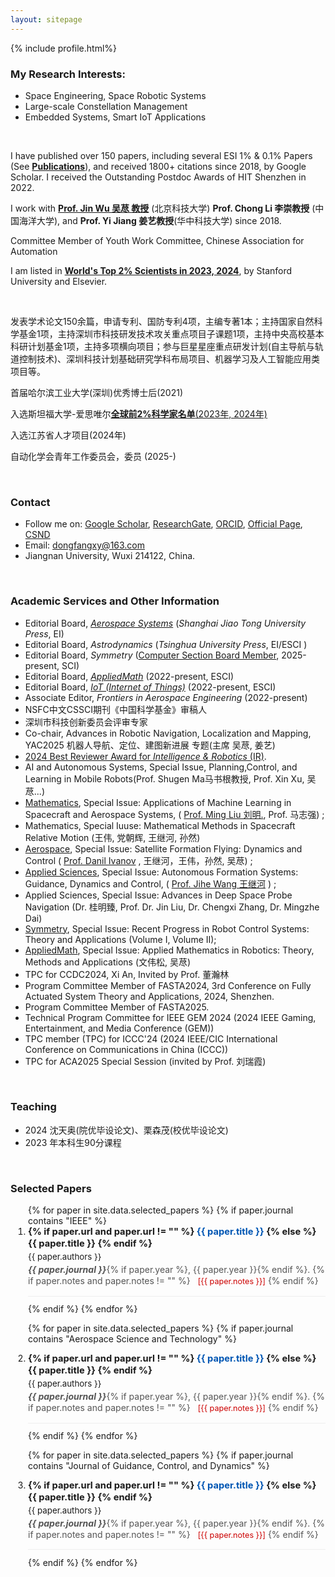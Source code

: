 ```yaml
---
layout: sitepage
---
```





[comment]: # (Insert my picture)
{% include profile.html%}

[comment]: # (Insert my resume below)

<!--
### About Me
I was born in Qufu, China. I received the B.S. and M.S. degrees from the **Harbin Institute of Technology** (HIT, 哈尔滨工业大学), China, in 2012 and 2015, and the Ph.D. degree from **Shanghai Jiao Tong University** (上海交通大学), China. I worked at HIT, China from 2020-2022. Since 2022, I have been an Associate Professor of Jiangnan Univerisity, Wuxi China.
-->

### My Research Interests: 
- Space Engineering, Space Robotic Systems
- Large-scale Constellation Management
- Embedded Systems, Smart IoT Applications

<br />

I have published over 150 papers, including several ESI 1% & 0.1% Papers (See [**Publications**](https://dongfangxy.github.io/publications/)), and received 1800+ citations since 2018, by Google Scholar.  I received the Outstanding Postdoc Awards of HIT Shenzhen in 2022.

I work with [**Prof. Jin Wu 吴荩 教授**](https://zarathustr.github.io/) (北京科技大学)  **Prof. Chong Li 李崇教授** (中国海洋大学), and **Prof. Yi Jiang 姜艺教授**(华中科技大学) since 2018.

Committee Member of Youth Work Committee, Chinese Association for Automation

I am listed in [**World's Top 2% Scientists in 2023, 2024**](https://elsevier.digitalcommonsdata.com/datasets/btchxktzyw/7), by Stanford University and Elsevier.

<br />

发表学术论文150余篇，申请专利、国防专利4项，主编专著1本；主持国家自然科学基金1项，主持深圳市科技研发技术攻关重点项目子课题1项，主持中央高校基本科研计划基金1项，主持多项横向项目；参与巨星星座重点研发计划(自主导航与轨道控制技术)、深圳科技计划基础研究学科布局项目、机器学习及人工智能应用类项目等。

首届哈尔滨工业大学(深圳)优秀博士后(2021)

入选斯坦福大学-爱思唯尔[**全球前2%科学家名单**(2023年, 2024年)](https://topresearcherslist.com/Home/Profile?AuthFull=Zhang,%20Chengxi&FirstYear=2018)

入选江苏省人才项目(2024年)

自动化学会青年工作委员会，委员 (2025-)

<br />

### Contact
- Follow me on:
    [Google Scholar](https://scholar.google.com/citations?user=oHzlz50AAAAJ&hl),
    [ResearchGate](https://www.researchgate.net/profile/Chengxi_Zhang5),
    [ORCID](https://orcid.org/0000-0002-3130-6497), 
    [Official Page](https://iot.jiangnan.edu.cn/info/1142/3595.htm),
    [CSND](https://blog.csdn.net/Paolu2022/article/details/135201277) 
- Email: dongfangxy@163.com
- Jiangnan University, Wuxi 214122, China.

<br />

### Academic Services and Other Information 
- Editorial Board, [*Aerospace Systems*](https://link.springer.com/journal/42401/editorial-board) (*Shanghai Jiao Tong University Press*, EI)
- Editorial Board, *Astrodynamics* (*Tsinghua University Press*, EI/ESCI )
- Editorial Board, *Symmetry* ([Computer Section Board Member](https://www.mdpi.com/journal/symmetry/sectioneditors/computer?page_no=2), 2025-present, SCI)
- Editorial Board, [*AppliedMath*](https://www.mdpi.com/journal/appliedmath/editors) (2022-present, ESCI) 
- Editorial Board, [*IoT (Internet of Things)*](https://www.mdpi.com/journal/IoT/editors) (2022-present, ESCI) 
- Associate Editor, *Frontiers in Aerospace Engineering* (2022-present) 
- NSFC中文CSSCI期刊《中国科学基金》审稿人
- 深圳市科技创新委员会评审专家
- Co-chair,  Advances in Robotic Navigation, Localization and Mapping, YAC2025 机器人导航、定位、建图新进展 专题(主席 吴荩, 姜艺)
- [2024 Best Reviewer Award for *Intelligence & Robotics* (IR)]( https://mp.weixin.qq.com/s/PHyQPFkhlAKbvnnm8ppLbA ).
- AI and Autonomous Systems, Special Issue, Planning,Control, and Learning in Mobile Robots(Prof. Shugen Ma马书根教授, Prof. Xin Xu, 吴荩...)
- [Mathematics](https://www.mdpi.com/journal/mathematics/special_issues/09O2330789), Special Issue: Applications of Machine Learning in Spacecraft and Aerospace Systems, (  [Prof. Ming Liu 刘明.](http://homepage.hit.edu.cn/liuming23), Prof. 马志强) ; 
- Mathematics, Special Iuuse: Mathematical Methods in Spacecraft Relative Motion (王伟, 党朝辉, 王继河, 孙然)
- [Aerospace](https://www.mdpi.com/journal/aerospace/special_issues/U81MBDN1BK), Special Issue: Satellite Formation Flying: Dynamics and Control ( [Prof. Danil Ivanov](https://keldysh.ru/microsatellites/eng/team.html) , 王继河，王伟，孙然, 吴荩) ; 
- [Applied Sciences](https://www.mdpi.com/journal/aerospace/special_issues/U81MBDN1BK), Special Issue: Autonomous Formation Systems: Guidance, Dynamics and Control, ( [Prof. Jihe Wang 王继河](https://tianqin.sysu.edu.cn/members/wang-ji-he) ) ; 
- Applied Sciences, Special Issue: Advances in Deep Space Probe Navigation (Dr. 桂明臻, Prof. Dr. Jin Liu, Dr. Chengxi Zhang, Dr. Mingzhe Dai)
- [Symmetry](https://www.mdpi.com/journal/symmetry/special_issues/Z28KR0YVB3), Special Issue: Recent Progress in Robot Control Systems: Theory and Applications (Volume I, Volume II); 
- [AppliedMath](https://www.mdpi.com/journal/appliedmath/special_issues/E967F41N4U), Special Issue: Applied Mathematics in Robotics: Theory, Methods and Applications (文伟松, 吴荩)
- TPC for CCDC2024, Xi An, Invited by Prof. 董瀚林
- Program Committee Member of FASTA2024, 3rd Conference on Fully Actuated System Theory and Applications, 2024, Shenzhen.
- Program Committee Member of FASTA2025.
- Technical Program Committee for IEEE GEM 2024 (2024 IEEE Gaming, Entertainment, and Media Conference (GEM))
- TPC member (TPC) for ICCC'24 (2024 IEEE/CIC International Conference on Communications in China (ICCC))
- TPC for ACA2025 Special Session (invited by Prof. 刘瑞霞)


<br />

### Teaching
- 2024 沈天奥(院优毕设论文)、栗森茂(校优毕设论文)  
- 2023 年本科生90分课程

<br />

<!-- 
### Selected Papers
<ul>
{% for papers in site.posts limit:10%}
{% if papers.category == "selectedPapers"%}
<li>
  {{papers.date | date: '%D'}} <a href="{{site.baseurl}}{{ papers.url }}">{{ papers.title }}</a>
  <p>{{papers.content}}</p>
  <br />
</li>
{% endif %}
{% endfor %}
</ul>
-->

<!-- /_includes/selected_papers.html 或者您放置代码的任何地方 -->

<!-- ================================================== -->
<!-- ==           列表一: IEEE 相关期刊              == -->
<!-- ================================================== -->
<h3>Selected Papers</h3>

<ol class="papers-list">
  <!-- 遍历数据文件 -->
  {% for paper in site.data.selected_papers %}
    <!-- 筛选条件一: journal 字段包含 "IEEE" -->
    {% if paper.journal contains "IEEE" %}
      <li class="paper-item">
        <p class="paper-title">
          {% if paper.url and paper.url != "" %}
            <a href="{{ paper.url }}" target="_blank" rel="noopener noreferrer">{{ paper.title }}</a>
          {% else %}
            {{ paper.title }}
          {% endif %}
        </p>
        <p class="paper-authors">{{ paper.authors }}</p>
        <p class="paper-journal">
          <span class="journal-name">{{ paper.journal }}</span>{% if paper.year %}, {{ paper.year }}{% endif %}.
          {% if paper.notes and paper.notes != "" %}
            <span class="paper-notes">[{{ paper.notes }}]</span>
          {% endif %}
        </p>
      </li>
    {% endif %}
  {% endfor %}


{% for paper in site.data.selected_papers %}
    <!-- 筛选条件二: journal 字段包含 "Aerospace Science and Technology" -->
    {% if paper.journal contains "Aerospace Science and Technology" %}
      <li class="paper-item">
        <p class="paper-title">
          {% if paper.url and paper.url != "" %}
            <a href="{{ paper.url }}" target="_blank" rel="noopener noreferrer">{{ paper.title }}</a>
          {% else %}
            {{ paper.title }}
          {% endif %}
        </p>
        <p class="paper-authors">{{ paper.authors }}</p>
        <p class="paper-journal">
          <span class="journal-name">{{ paper.journal }}</span>{% if paper.year %}, {{ paper.year }}{% endif %}.
          {% if paper.notes and paper.notes != "" %}
            <span class="paper-notes">[{{ paper.notes }}]</span>
          {% endif %}
        </p>
      </li>
    {% endif %}
  {% endfor %}


{% for paper in site.data.selected_papers %}
    <!-- 筛选条件二: journal 字段包含 "Journal of Guidance, Control, and Dynamics" -->
    {% if paper.journal contains "Journal of Guidance, Control, and Dynamics" %}
      <li class="paper-item">
        <p class="paper-title">
          {% if paper.url and paper.url != "" %}
            <a href="{{ paper.url }}" target="_blank" rel="noopener noreferrer">{{ paper.title }}</a>
          {% else %}
            {{ paper.title }}
          {% endif %}
        </p>
        <p class="paper-authors">{{ paper.authors }}</p>
        <p class="paper-journal">
          <span class="journal-name">{{ paper.journal }}</span>{% if paper.year %}, {{ paper.year }}{% endif %}.
          {% if paper.notes and paper.notes != "" %}
            <span class="paper-notes">[{{ paper.notes }}]</span>
          {% endif %}
        </p>
      </li>
    {% endif %}
  {% endfor %}
</ol>



<!-- ================================================== -->
<!-- ==         共享的 CSS 样式 (无需修改)           == -->
<!-- ================================================== -->
<style>
  ol.papers-list {
    padding-left: 2em;
    margin-left: 0;
  }
  .papers-list .paper-item {
    padding-bottom: 0.8em;
    margin-bottom: 0.8em;
    border-bottom: 1px solid #eee;
    line-height: 1.3;
  }
  .papers-list .paper-item:last-child {
    border-bottom: none;
    margin-bottom: 0;
  }
  .paper-item p {
    margin: 0 0 0.2em 0;
  }
  .paper-title {
    font-weight: bold;
    font-size: 1.05em;
  }
  .paper-title a {
    text-decoration: none;
    color: #0056b3;
  }
  .paper-title a:hover {
    text-decoration: underline;
  }
  .paper-authors {
    font-size: 0.95em;
  }
  .paper-journal {
    font-size: 1em;
    color: #555;
  }
  .paper-journal .journal-name {
    font-style: italic;
    font-weight: bold;
  }
  .paper-notes {
    margin-left: 8px;
    font-size: 0.9em;
    color: #c00;
  }
</style>



